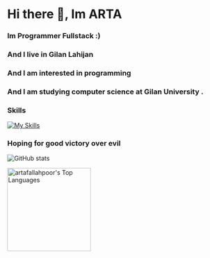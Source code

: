 # Hi there 👋, Im ARTA 
### Im Programmer Fullstack :)

### And I live in Gilan Lahijan
### And I am interested in programming 
### And I am studying computer science at Gilan University .

### Skills
[![My Skills](https://skillicons.dev/icons?i=html,css,js,jquery,ts,react,redux,webpack,next,qt,git,github,vscode,atom,netlify,wordpress,mongodb,figma,vercel,redis,tailwind,bootstrap,materialui,nodejs,express,nest,go,py,electron,markdown&perline=10&theme=light)](https://github.com/artafallahpoor)

### Hoping for good victory over evil
![GitHub stats](https://github-readme-stats.vercel.app/api?username=artafallahpoor&show_icons=true)  

<a  href="https://github.com/anuraghazra/github-readme-stats"><img alt="artafallahpoor's Top Languages" src="https://github-readme-stats.vercel.app/api/top-langs/?username=artafallahpoor&langs_count=8&layout=compact&hide_border=false" height="192px" /></a>

